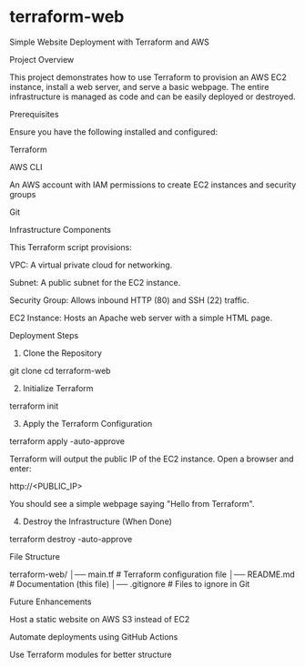 # terraform-web
Simple Website Deployment with Terraform and AWS

Project Overview

This project demonstrates how to use Terraform to provision an AWS EC2 instance, install a web server, and serve a basic webpage. The entire infrastructure is managed as code and can be easily deployed or destroyed.

Prerequisites

Ensure you have the following installed and configured:

Terraform

AWS CLI

An AWS account with IAM permissions to create EC2 instances and security groups

Git

Infrastructure Components

This Terraform script provisions:

VPC: A virtual private cloud for networking.

Subnet: A public subnet for the EC2 instance.

Security Group: Allows inbound HTTP (80) and SSH (22) traffic.

EC2 Instance: Hosts an Apache web server with a simple HTML page.

Deployment Steps

1. Clone the Repository

git clone <your-github-repo-url>
cd terraform-web

2. Initialize Terraform

terraform init

3. Apply the Terraform Configuration

terraform apply -auto-approve

Terraform will output the public IP of the EC2 instance. Open a browser and enter:

http://<PUBLIC_IP>

You should see a simple webpage saying "Hello from Terraform".

4. Destroy the Infrastructure (When Done)

terraform destroy -auto-approve

File Structure

terraform-web/
│── main.tf       # Terraform configuration file
│── README.md     # Documentation (this file)
│── .gitignore    # Files to ignore in Git

Future Enhancements

Host a static website on AWS S3 instead of EC2

Automate deployments using GitHub Actions

Use Terraform modules for better structure